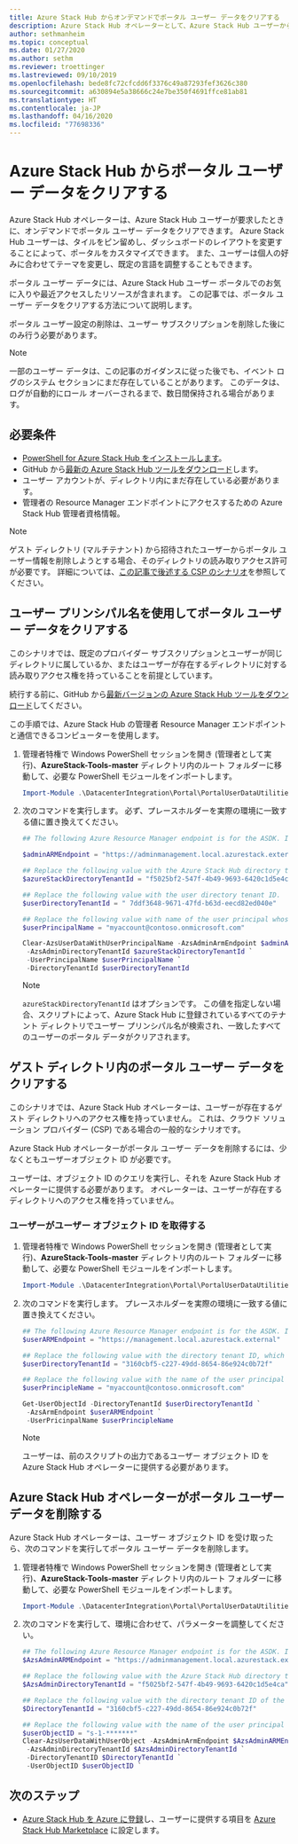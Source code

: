 ```yaml
---
title: Azure Stack Hub からオンデマンドでポータル ユーザー データをクリアする
description: Azure Stack Hub オペレーターとして、Azure Stack Hub ユーザーからの要求時に、ポータル ユーザー データをクリアする方法を学習します。
author: sethmanheim
ms.topic: conceptual
ms.date: 01/27/2020
ms.author: sethm
ms.reviewer: troettinger
ms.lastreviewed: 09/10/2019
ms.openlocfilehash: bede8fc72cfcdd6f3376c49a87293fef3626c380
ms.sourcegitcommit: a630894e5a38666c24e7be350f4691ffce81ab81
ms.translationtype: HT
ms.contentlocale: ja-JP
ms.lasthandoff: 04/16/2020
ms.locfileid: "77698336"
---
```

# <a name="clear-portal-user-data-from-azure-stack-hub"></a>Azure Stack Hub からポータル ユーザー データをクリアする

Azure Stack Hub オペレーターは、Azure Stack Hub ユーザーが要求したときに、オンデマンドでポータル ユーザー データをクリアできます。 Azure Stack Hub ユーザーは、タイルをピン留めし、ダッシュボードのレイアウトを変更することによって、ポータルをカスタマイズできます。 また、ユーザーは個人の好みに合わせてテーマを変更し、既定の言語を調整することもできます。

ポータル ユーザー データには、Azure Stack Hub ユーザー ポータルでのお気に入りや最近アクセスしたリソースが含まれます。 この記事では、ポータル ユーザー データをクリアする方法について説明します。

ポータル ユーザー設定の削除は、ユーザー サブスクリプションを削除した後にのみ行う必要があります。

> [!NOTE]
> 一部のユーザー データは、この記事のガイダンスに従った後でも、イベント ログのシステム セクションにまだ存在していることがあります。 このデータは、ログが自動的にロール オーバーされるまで、数日間保持される場合があります。

## <a name="requirements"></a>必要条件

- [PowerShell for Azure Stack Hub をインストールします](azure-stack-powershell-install.md)。
- GitHub から[最新の Azure Stack Hub ツールをダウンロード](azure-stack-powershell-download.md)します。
- ユーザー アカウントが、ディレクトリ内にまだ存在している必要があります。
- 管理者の Resource Manager エンドポイントにアクセスするための Azure Stack Hub 管理者資格情報。

> [!NOTE]
> ゲスト ディレクトリ (マルチテナント) から招待されたユーザーからポータル ユーザー情報を削除しようとする場合、そのディレクトリの読み取りアクセス許可が必要です。 詳細については、[この記事で後述する CSP のシナリオ](#clear-portal-user-data-in-guest-directory)を参照してください。

## <a name="clear-portal-user-data-using-a-user-principal-name"></a>ユーザー プリンシパル名を使用してポータル ユーザー データをクリアする

このシナリオでは、既定のプロバイダー サブスクリプションとユーザーが同じディレクトリに属しているか、またはユーザーが存在するディレクトリに対する読み取りアクセス権を持っていることを前提としています。

続行する前に、GitHub から[最新バージョンの Azure Stack Hub ツールをダウンロード](azure-stack-powershell-download.md)してください。

この手順では、Azure Stack Hub の管理者 Resource Manager エンドポイントと通信できるコンピューターを使用します。

1. 管理者特権で Windows PowerShell セッションを開き (管理者として実行)、**AzureStack-Tools-master** ディレクトリ内のルート フォルダーに移動して、必要な PowerShell モジュールをインポートします。

   ```powershell
   Import-Module .\DatacenterIntegration\Portal\PortalUserDataUtilities.psm1
   ```

2. 次のコマンドを実行します。 必ず、プレースホルダーを実際の環境に一致する値に置き換えてください。

   ```powershell
   ## The following Azure Resource Manager endpoint is for the ASDK. If you are in a multinode environment, contact your operator or service provider to get the endpoint.

   $adminARMEndpoint = "https://adminmanagement.local.azurestack.external"

   ## Replace the following value with the Azure Stack Hub directory tenant ID.
   $azureStackDirectoryTenantId = "f5025bf2-547f-4b49-9693-6420c1d5e4ca"

   ## Replace the following value with the user directory tenant ID.
   $userDirectoryTenantId = " 7ddf3648-9671-47fd-b63d-eecd82ed040e"

   ## Replace the following value with name of the user principal whose portal user data is to be cleared.
   $userPrincipalName = "myaccount@contoso.onmicrosoft.com"

   Clear-AzsUserDataWithUserPrincipalName -AzsAdminArmEndpoint $adminARMEndpoint `
    -AzsAdminDirectoryTenantId $azureStackDirectoryTenantId `
    -UserPrincipalName $userPrincipalName `
    -DirectoryTenantId $userDirectoryTenantId
   ```

   > [!NOTE]
   > `azureStackDirectoryTenantId` はオプションです。 この値を指定しない場合、スクリプトによって、Azure Stack Hub に登録されているすべてのテナント ディレクトリでユーザー プリンシパル名が検索され、一致したすべてのユーザーのポータル データがクリアされます。

## <a name="clear-portal-user-data-in-guest-directory"></a>ゲスト ディレクトリ内のポータル ユーザー データをクリアする

このシナリオでは、Azure Stack Hub オペレーターは、ユーザーが存在するゲスト ディレクトリへのアクセス権を持っていません。 これは、クラウド ソリューション プロバイダー (CSP) である場合の一般的なシナリオです。

Azure Stack Hub オペレーターがポータル ユーザー データを削除するには、少なくともユーザーオブジェクト ID が必要です。

ユーザーは、オブジェクト ID のクエリを実行し、それを Azure Stack Hub オペレーターに提供する必要があります。 オペレーターは、ユーザーが存在するディレクトリへのアクセス権を持っていません。

### <a name="user-retrieves-the-user-object-id"></a>ユーザーがユーザー オブジェクト ID を取得する

1. 管理者特権で Windows PowerShell セッションを開き (管理者として実行)、**AzureStack-Tools-master** ディレクトリ内のルート フォルダーに移動して、必要な PowerShell モジュールをインポートします。

   ```powershell
   Import-Module .\DatacenterIntegration\Portal\PortalUserDataUtilities.psm1
   ```

2. 次のコマンドを実行します。 プレースホルダーを実際の環境に一致する値に置き換えてください。

   ```powershell
   ## The following Azure Resource Manager endpoint is for the ASDK. If you are in a multinode environment, contact your operator or service provider to get the endpoint.
   $userARMEndpoint = "https://management.local.azurestack.external"

   ## Replace the following value with the directory tenant ID, which contains the user account.
   $userDirectoryTenantId = "3160cbf5-c227-49dd-8654-86e924c0b72f"

   ## Replace the following value with the name of the user principal whose portal user data is to be cleared.
   $userPrincipleName = "myaccount@contoso.onmicrosoft.com"

   Get-UserObjectId -DirectoryTenantId $userDirectoryTenantId `
    -AzsArmEndpoint $userARMEndpoint `
    -UserPricinpalName $userPrincipleName
   ```

   > [!NOTE]
   > ユーザーは、前のスクリプトの出力であるユーザー オブジェクト ID を Azure Stack Hub オペレーターに提供する必要があります。

## <a name="azure-stack-hub-operator-removes-the-portal-user-data"></a>Azure Stack Hub オペレーターがポータル ユーザー データを削除する

Azure Stack Hub オペレーターは、ユーザー オブジェクト ID を受け取ったら、次のコマンドを実行してポータル ユーザー データを削除します。

1. 管理者特権で Windows PowerShell セッションを開き (管理者として実行)、**AzureStack-Tools-master** ディレクトリ内のルート フォルダーに移動して、必要な PowerShell モジュールをインポートします。

   ```powershell
   Import-Module .\DatacenterIntegration\Portal\PortalUserDataUtilities.psm1
   ```

2. 次のコマンドを実行して、環境に合わせて、パラメーターを調整してください。

   ```powershell
   ## The following Azure Resource Manager endpoint is for the ASDK. If you are in a multinode environment, contact your operator or service provider to get the endpoint.
   $AzsAdminARMEndpoint = "https://adminmanagement.local.azurestack.external"

   ## Replace the following value with the Azure Stack Hub directory tenant ID.
   $AzsAdminDirectoryTenantId = "f5025bf2-547f-4b49-9693-6420c1d5e4ca"
   
   ## Replace the following value with the directory tenant ID of the user to clear.
   $DirectoryTenantId = "3160cbf5-c227-49dd-8654-86e924c0b72f"

   ## Replace the following value with the name of the user principal whose portal user data is to be cleared.
   $userObjectID = "s-1-*******"
   Clear-AzsUserDataWithUserObject -AzsAdminArmEndpoint $AzsAdminARMEndpoint `
    -AzsAdminDirectoryTenantId $AzsAdminDirectoryTenantId `
    -DirectoryTenantID $DirectoryTenantId `
    -UserObjectID $userObjectID `
   ```

## <a name="next-steps"></a>次のステップ

- [Azure Stack Hub を Azure に登録](azure-stack-registration.md)し、ユーザーに提供する項目を [Azure Stack Hub Marketplace](azure-stack-marketplace.md) に設定します。
